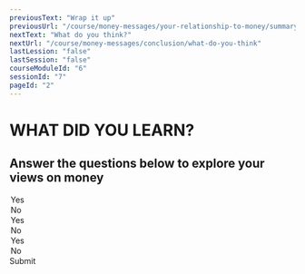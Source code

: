 ```yaml
---
previousText: "Wrap it up"
previousUrl: "/course/money-messages/your-relationship-to-money/summary"
nextText: "What do you think?"
nextUrl: "/course/money-messages/conclusion/what-do-you-think"
lastLession: "false"
lastSession: "false"
courseModuleId: "6"
sessionId: "7"
pageId: "2"
---
```



# WHAT DID YOU LEARN?

## Answer the questions below to explore your views on money

<sparkle-quiz question-text="What are your thoughts about the importance of money in our lives?" type="TEXT" question-id="101"></sparkle-quiz>

<sparkle-quiz question-text="Is energy important in acquiring more money?" type="MULTIPLE-CHOICE" question-id="102">
<div slot="options">
<option>Yes</option>
<option>No</option>   
</div>
</sparkle-quiz>
<sparkle-quiz question-text="Is your future vision important in having large sums of money one day?" type="MULTIPLE-CHOICE" question-id="103">
<div slot="options">
<option>Yes</option>
<option>No</option>   
</div>
</sparkle-quiz>
<sparkle-quiz question-text="Is it important to keep company with people who have a good attitude toward money?" type="MULTIPLE-CHOICE" question-id="104">
<div slot="options">
<option>Yes</option>
<option>No</option>   
</div>
</sparkle-quiz>
<sparkle-button primary round>Submit</sparkle-button>

